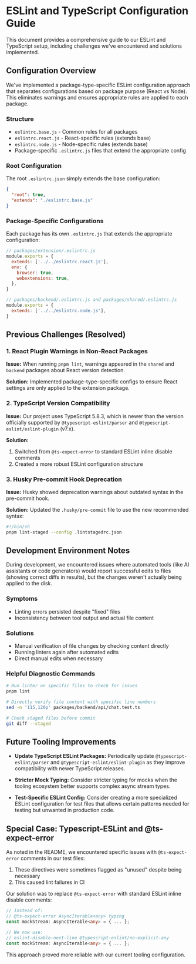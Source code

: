 # ESLint and TypeScript Configuration Guide

This document provides a comprehensive guide to our ESLint and TypeScript setup, including challenges we've encountered and solutions implemented.

## Configuration Overview

We've implemented a package-type-specific ESLint configuration approach that separates configurations based on package purpose (React vs Node). This eliminates warnings and ensures appropriate rules are applied to each package.

### Structure

- `eslintrc.base.js` - Common rules for all packages
- `eslintrc.react.js` - React-specific rules (extends base)
- `eslintrc.node.js` - Node-specific rules (extends base)
- Package-specific `.eslintrc.js` files that extend the appropriate config

### Root Configuration

The root `.eslintrc.json` simply extends the base configuration:

```json
{
  "root": true,
  "extends": "./eslintrc.base.js"
}
```

### Package-Specific Configurations

Each package has its own `.eslintrc.js` that extends the appropriate configuration:

```js
// packages/extension/.eslintrc.js
module.exports = {
  extends: ['../../eslintrc.react.js'],
  env: {
    browser: true,
    webextensions: true,
  },
}

// packages/backend/.eslintrc.js and packages/shared/.eslintrc.js
module.exports = {
  extends: ['../../eslintrc.node.js'],
}
```

## Previous Challenges (Resolved)

### 1. React Plugin Warnings in Non-React Packages

**Issue:** When running `pnpm lint`, warnings appeared in the `shared` and `backend` packages about React version detection.

**Solution:** Implemented package-type-specific configs to ensure React settings are only applied to the extension package.

### 2. TypeScript Version Compatibility

**Issue:** Our project uses TypeScript 5.8.3, which is newer than the version officially supported by `@typescript-eslint/parser` and `@typescript-eslint/eslint-plugin` (v7.x).

**Solution:**

1. Switched from `@ts-expect-error` to standard ESLint inline disable comments
2. Created a more robust ESLint configuration structure

### 3. Husky Pre-commit Hook Deprecation

**Issue:** Husky showed deprecation warnings about outdated syntax in the pre-commit hook.

**Solution:** Updated the `.husky/pre-commit` file to use the new recommended syntax:

```bash
#!/bin/sh
pnpm lint-staged --config .lintstagedrc.json
```

## Development Environment Notes

During development, we encountered issues where automated tools (like AI assistants or code generators) would report successful edits to files (showing correct diffs in results), but the changes weren't actually being applied to the disk.

### Symptoms

- Linting errors persisted despite "fixed" files
- Inconsistency between tool output and actual file content

### Solutions

- Manual verification of file changes by checking content directly
- Running linters again after automated edits
- Direct manual edits when necessary

### Helpful Diagnostic Commands

```bash
# Run linter on specific files to check for issues
pnpm lint

# Directly verify file content with specific line numbers
sed -n '115,120p' packages/backend/api/chat.test.ts

# Check staged files before commit
git diff --staged
```

## Future Tooling Improvements

- **Update TypeScript ESLint Packages:** Periodically update `@typescript-eslint/parser` and `@typescript-eslint/eslint-plugin` as they improve compatibility with newer TypeScript releases.

- **Stricter Mock Typing:** Consider stricter typing for mocks when the tooling ecosystem better supports complex async stream types.

- **Test-Specific ESLint Config:** Consider creating a more specialized ESLint configuration for test files that allows certain patterns needed for testing but unwanted in production code.

## Special Case: Typescript-ESLint and @ts-expect-error

As noted in the README, we encountered specific issues with `@ts-expect-error` comments in our test files:

1. These directives were sometimes flagged as "unused" despite being necessary
2. This caused lint failures in CI

Our solution was to replace `@ts-expect-error` with standard ESLint inline disable comments:

```typescript
// Instead of:
// @ts-expect-error AsyncIterable<any> typing
const mockStream: AsyncIterable<any> = { ... };

// We now use:
// eslint-disable-next-line @typescript-eslint/no-explicit-any
const mockStream: AsyncIterable<any> = { ... };
```

This approach proved more reliable with our current tooling configuration.
